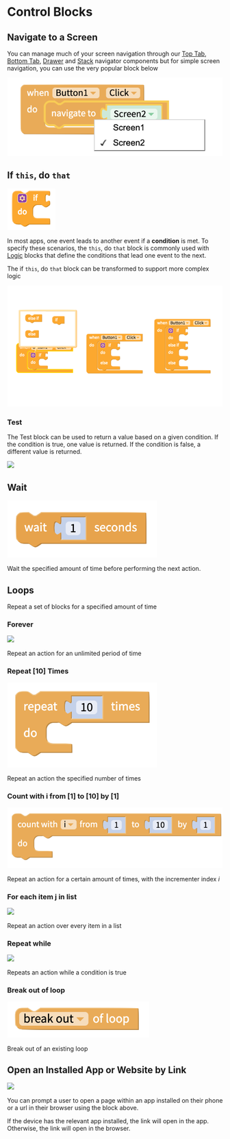 # Control Blocks

## Navigate to a Screen

You can manage much of your screen navigation through our [Top Tab](../../app-design/screens-and-navigators/top-tab-navigator.md), [Bottom Tab](../../app-design/screens-and-navigators/bottom-tab-navigator.md), [Drawer](../../app-design/screens-and-navigators/drawer-navigator.md) and [Stack](../../app-design/screens-and-navigators/stack-navigator.md) navigator components but for simple screen navigation, you can use the very popular block below

![](../../.gitbook/assets/screen-shot-2021-04-26-at-8.04.10-am.png)

## If `this`, do `that`

![Simple if this, do that block](<../../.gitbook/assets/Screen Shot 2018-05-22 at 6.47.02 AM (1).png>)

In most apps, one event leads to another event if a **condition** is met. To specify these scenarios, the `this`, do `that` block is commonly used with [Logic](logic.md) blocks that define the conditions that lead one event to the next.

The if `this`, do `that` block can be transformed to support more complex logic

![The purple settings icon can be used to add additional conditions for events](<../../.gitbook/assets/docs-1 (1).png>)

### Test

The Test block can be used to return a value based on a given condition. If the condition is true, one value is returned. If the condition is false, a different value is returned.

![](../../.gitbook/assets/screen-shot-2021-04-08-at-3.36.51-pm.png)

## Wait

![](../../.gitbook/assets/wait.png)

Wait the specified amount of time before performing the next action.

## Loops

Repeat a set of blocks for a specified amount of time

### Forever

![](../../.gitbook/assets/screen-shot-2021-04-08-at-3.31.44-pm.png)

Repeat an action for an unlimited period of time

### Repeat \[10] Times

![](../../.gitbook/assets/repeatxtimes.png)

Repeat an action the specified number of times

### Count with i from \[1] to \[10] by \[1]

![](../../.gitbook/assets/countwithi.png)

Repeat an action for a certain amount of times, with the incrementer index _i_

### For each item j in list



![](../../.gitbook/assets/screen-shot-2021-04-08-at-3.33.51-pm.png)

Repeat an action over every item in a list

### Repeat while

![](../../.gitbook/assets/screen-shot-2021-04-08-at-3.35.12-pm.png)

Repeats an action while a condition is true

### Break out of loop

![](../../.gitbook/assets/break.png)

Break out of an existing loop

## Open an Installed App or Website by Link



![](../../.gitbook/assets/blocks-control-fig-6.png)

You can prompt a user to open a page within an app installed on their phone or a url in their browser using the block above.

If the device has the relevant app installed, the link will open in the app. Otherwise, the link will open in the browser.
